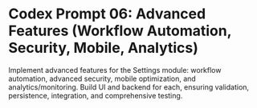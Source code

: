 # Codex Prompt 06: Advanced Features (Workflow Automation, Security, Mobile, Analytics)

Implement advanced features for the Settings module: workflow automation, advanced security, mobile optimization, and analytics/monitoring. Build UI and backend for each, ensuring validation, persistence, integration, and comprehensive testing.